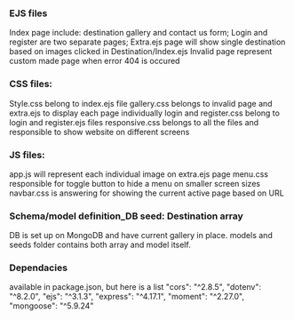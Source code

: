 ### EJS files
Index page include: destination gallery and contact us form;
Login and register are two separate pages;
Extra.ejs page will show single destination based on images clicked in Destination/Index.ejs
Invalid page represent custom made page when error 404 is occured

### CSS files:

Style.css belong to index.ejs file
gallery.css belongs to invalid page and extra.ejs to display each page individually
login and register.css belong to login and register.ejs files
responsive.css belongs to all the files and responsible to show website on different screens

### JS files:
app.js will represent each individual image on extra.ejs page
menu.css responsible for toggle button to hide a menu on smaller screen sizes
navbar.css is answering for showing the current active page based on URL

### Schema/model definition_DB seed: Destination array
DB is set up on MongoDB and have current gallery in place. 
models and seeds folder contains both array and model itself.

### Dependacies
available in package.json, but here is a list
"cors": "^2.8.5",
"dotenv": "^8.2.0",
"ejs": "^3.1.3",
"express": "^4.17.1",
"moment": "^2.27.0",
"mongoose": "^5.9.24"


